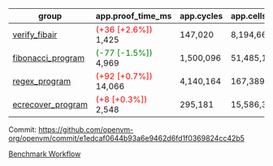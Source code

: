 | group | app.proof_time_ms | app.cycles | app.cells_used | leaf.proof_time_ms | leaf.cycles | leaf.cells_used |
| -- | -- | -- | -- | -- | -- | -- |
| [verify_fibair](https://github.com/openvm-org/openvm/blob/benchmark-results/benchmarks-pr/1409/verify_fibair-e1edcaf0644b93a6e9462d6fd1f0369824cc42b5.md) |<span style='color: red'>(+36 [+2.6%])</span> 1,425 |  147,020 |  8,194,664 |- | - | - |
| [fibonacci_program](https://github.com/openvm-org/openvm/blob/benchmark-results/benchmarks-pr/1409/fibonacci-e1edcaf0644b93a6e9462d6fd1f0369824cc42b5.md) |<span style='color: green'>(-77 [-1.5%])</span> 4,969 |  1,500,096 |  51,485,167 |- | - | - |
| [regex_program](https://github.com/openvm-org/openvm/blob/benchmark-results/benchmarks-pr/1409/regex-e1edcaf0644b93a6e9462d6fd1f0369824cc42b5.md) |<span style='color: red'>(+92 [+0.7%])</span> 14,066 |  4,140,164 |  167,389,450 |- | - | - |
| [ecrecover_program](https://github.com/openvm-org/openvm/blob/benchmark-results/benchmarks-pr/1409/ecrecover-e1edcaf0644b93a6e9462d6fd1f0369824cc42b5.md) |<span style='color: red'>(+8 [+0.3%])</span> 2,548 |  295,181 |  15,586,346 |- | - | - |


Commit: https://github.com/openvm-org/openvm/commit/e1edcaf0644b93a6e9462d6fd1f0369824cc42b5

[Benchmark Workflow](https://github.com/openvm-org/openvm/actions/runs/13794859202)

